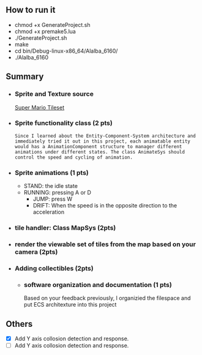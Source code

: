 ## How to run it
- chmod +x GenerateProject.sh
- chmod +x premake5.lua
- ./GenerateProject.sh
- make
- cd bin/Debug-linux-x86_64/Alalba_6160/
- ./Alalba_6160


## Summary
  * ### Sprite and Texture source 
   
    [ Super Mario Tileset ](https://www.spriters-resource.com/nes/supermariobros/sheet/52571/)
    
  * ### Sprite functionality class (2 pts)
		Since I learned about the Entity-Component-System architecture and immediately tried it out in this project, each animatable entity would has a AnimationComponent structure to manager different animations under different states. The class AnimateSys should control the speed and cycling of animation.
  * ### Sprite animations (1 pts)
    - STAND: the idle state
    - RUNNING: pressing A or D
		- JUMP: press W
		- DRIFT: When the speed is in the opposite direction to the acceleration
  * ### tile handler: Class MapSys (2pts)
  * ### render the viewable set of tiles from the map based on your camera (2pts)
  * ### Adding collectibles (2pts)
	* ### software organization and documentation (1 pts)
		Based on your feedback previously, I organizied the filespace and put ECS architexture into this project
## Others 
- [X] Add Y axis collosion detection and response.
- [ ] Add Y axis collosion detection and response.